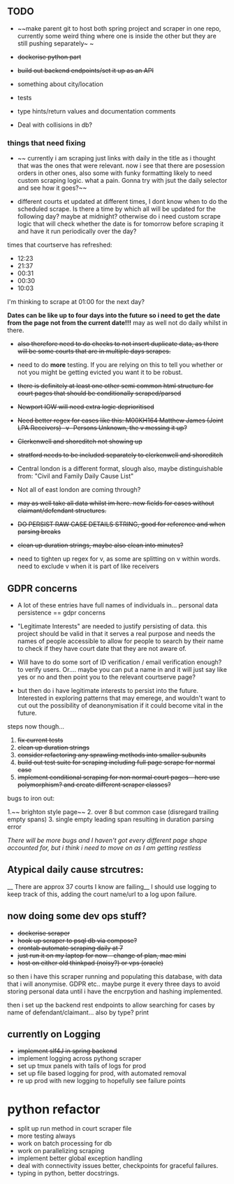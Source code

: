 ## TODO

 
- ~~make parent git to host both spring project and scraper in one repo, currently some weird thing where one is inside the other but they are still pushing separately~ ~

- ~~dockerise python part~~

- ~~build out backend endpoints/set it up as an API~~
- something about city/location
- tests
- type hints/return values and documentation comments
- Deal with collisions in db?




### things that need fixing
- ~~ currently i am scraping just links with daily in the title as i thought that was the ones that were relevant. now i see that there are posession orders in other ones, also some with funky formatting likely to need custom scraping logic. what a pain. Gonna try with jsut the daily selector and see how it goes?~~

- different courts et updated at different times, I dont know when to do the scheduled scrape. Is there a time by which all will be updated for the following day? maybe at midnight? otherwise do i need custom scrape logic that will check whether the date is for tomorrow before scraping it and have it run periodically over the day? <br>

times that courtserve has refreshed:
- 12:23
- 21:37
- 00:31
- 00:30
- 10:03

I'm thinking to scrape at 01:00 for the next day?

**Dates can be like up to four days into the future so i need to get the date from the page not from the current date!!!** may as well not do daily whilst in there.
- ~~also therefore need to do checks to not insert duplicate data, as there will be some courts that are in multiple days scrapes.~~

- need to do __more__ testing. If you are relying on this to tell you whether or not you might be getting evicted you want it to be robust.

- ~~there is definitely at least one other semi common html structure for court pages that should be conditionally scraped/parsed~~

- ~~Newport IOW will need extra logic deprioritised~~

- ~~Need better regex for cases like this: M00KH164 Matthew James (Joint LPA Receivers) -v- Persons Unknown, the v messing it up?~~

- ~~Clerkenwell and shoreditch not showing up~~

- ~~stratford needs to be included separately to clerkenwell and shoreditch~~

- Central london is a different format, slough also, maybe distinguishable from: "Civil and Family Daily Cause List"

- Not all of east london are coming through?

- ~~may as well take all data whilst im here. new fields for cases without claimant/defendant structures.~~

- ~~DO PERSIST RAW CASE DETAILS STRING, good for reference and when parsing breaks~~

- ~~clean up duration strings, maybe also clean into minutes?~~

- need to tighten up regex for v, as some are splitting on v within words. need to exclude v when it is part of like receivers 
## GDPR concerns

- A lot of these entries have full names of individuals in... personal data persistence == gdpr concerns

- "Legitimate Interests" are needed to justify persisting of data. this project should be valid in that it serves a real purpose and needs the names of people accessible to allow for people to search by their name to check if they have court date that they are not aware of.

- Will have to do some sort of ID verification / email verification enough? to verify users. Or.... maybe you can put a name in and it will just say like yes or no and then point you to the relevant courtserve page?

- but then do i have legitimate interests to persist into the future. Interested in exploring patterns that may emerege, and wouldn't want to cut out the possibility of deanonymisation if it could become vital in the future.

steps now though...

1. ~~fix current tests~~
2. ~~clean up duration strings~~
3. ~~consider refactoring any sprawling methods into smaller subunits~~
4. ~~build out test suite for scraping including full page scrape for normal case~~
5. ~~implement conditional scraping for non normal court pages - here use polymorphism? and create different scraper classes?~~

bugs to iron out: 

1.~~ brighton style page~~
2. over 8 but common case (disregard trailing empty spans)
3. single empty leading span resulting in duration parsing error

_There will be more bugs and I haven't got every different page shape accounted for, but i think i need to move on as I am getting restless_


## Atypical daily cause strcutres:

__ There are approx 37 courts I know are failing__
 I should use logging to keep track of this, adding the court name/url to a log upon failure.


## now doing some dev ops stuff? 
- ~~dockerise scraper~~
- ~~hook up scraper to psql db via compose?~~
- ~~crontab automate scraping daily at 7~~
- ~~just run it on my laptop for now - change of plan, mac mini~~
- ~~host on either old thinkpad (noisy?) or vps (oracle)~~

so then i have this scraper running and populating this database, with data that i will anonymise. GDPR etc.. maybe purge it every three days to avoid storing personal data until i have the encrpytion and hashing implemented. 

then i set up the backend rest endpoints to allow searching for cases by name of defendant/claimant... also by type?
print
## currently on Logging 
- ~~implement slf4J in spring backend~~
- implement logging across pythong scraper
- set up tmux panels with tails of logs for prod
- set up file based logging for prod, with automated removal
- re up prod with new logging to hopefully see failure points

# python refactor
- split up run method in court scraper file
- more testing always
- work on batch processing for db
- work on parallelizing scraping
- implement better global exception handling
- deal with connectivity issues better, checkpoints for graceful failures.
- typing in python, better docstrings.